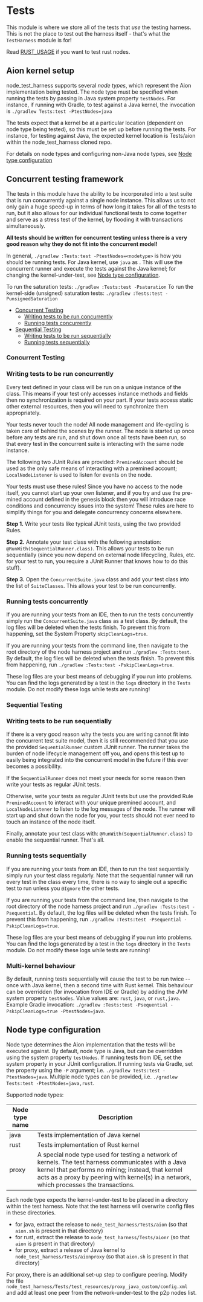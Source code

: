 # Tests
This module is where we store all of the tests that _use_ the testing harness. This is not the place to test out the harness itself - that's what the `TestHarness` module is for!

Read [RUST_USAGE](RUST_USAGE.md) if you want to test rust nodes.

## Aion kernel setup

node_test_harness supports several _node types_, which represent the Aion implementation being tested.  The node type must be specified when running the tests by passing in Java system property `testNodes`.  For instance, if running with Gradle, to test against a Java kernel, the invocation is `./gradlew Tests:test -PtestNodes=java`

The tests expect that a kernel be at a particular location (dependent on node type being tested), so this must be set up before running the tests.  For instance, for testing against Java, the expected kernel location is Tests/aion within the node_test_harness cloned repo.

For details on node types and configuring non-Java node types, see [Node type configuration](#node-type-configuration)

## Concurrent testing framework
The tests in this module have the ability to be incorporated into a test suite that is run concurrently against a single node instance. This allows us to not only gain a huge speed-up in terms of how long it takes for all of the tests to run, but it also allows for our individual functional tests to come together and serve as a stress test of the kernel, by flooding it with transactions simultaneously.

__All tests should be written for concurrent testing unless there is a very good reason why they do not fit into the concurrent model!__

In general, `./gradlew :Tests:test -PtestNodes=<nodetype>` is how you should be running tests.  For Java kernel, use `java` as <nodetype>.  This will use the concurrent runner and execute the tests against the Java kernel; for changing the kernel-under-test, see [Node type configuration](#node-type-configuration).

To run the saturation tests: `./gradlew :Tests:test -Psaturation`
To run the kernel-side (unsigned) saturation tests: `./gradlew :Tests:test -PunsignedSaturation`

* [Concurrent Testing](#concurrent)
  * [Writing tests to be run concurrently](#concurrent-writing)
  * [Running tests concurrently](#concurrent-run)
* [Sequential Testing](#sequential)
  * [Writing tests to be run sequentially](#sequential-writing)
  * [Running tests sequentially](#sequential-run)

### <a name="concurrent">Concurrent Testing</a>
### <a name="concurrent-writing">Writing tests to be run concurrently</a>
Every test defined in your class will be run on a unique instance of the class. This means if your test only accesses instance methods and fields then no synchronization is required on your part. If your tests access static other external resources, then you will need to synchronize them appropriately.

Your tests never touch the node! All node management and life-cycling is taken care of behind the scenes by the runner. The node is started up once before any tests are run, and shut down once all tests have been run, so that every test in the concurrent suite is interacting with the same node instance.

The following two JUnit Rules are provided: `PreminedAccount` should be used as the only safe means of interacting with a premined account; `LocalNodeListener` is used to listen for events on the node.

Your tests must use these rules! Since you have no access to the node itself, you cannot start up your own listener, and if you try and use the pre-mined account defined in the genesis block then you will introduce race conditions and concurrency issues into the system! These rules are here to simplify things for you and delegate concurrency concerns elsewhere.

__Step 1.__ Write your tests like typical JUnit tests, using the two provided Rules.

__Step 2.__ Annotate your test class with the following annotation: `@RunWith(SequentialRunner.class)`. This allows your tests to be run sequentially (since you now depend on external node lifecycling, Rules, etc. for your test to run, you require a JUnit Runner that knows how to do this stuff).

__Step 3.__ Open the `ConcurrentSuite.java` class and add your test class into the list of `SuiteClasses`. This allows your test to be run concurrently.

### <a name="concurrent-run">Running tests concurrently</a>
If you are running your tests from an IDE, then to run the tests concurrently simply run the `ConcurrentSuite.java` class as a test class. By default, the log files will be deleted when the tests finish. To prevent this from happening, set the System Property `skipCleanLogs=true`.

If you are running your tests from the command line, then navigate to the root directory of the node harness project and run `./gradlew :Tests:test`. By default, the log files will be deleted when the tests finish. To prevent this from happening, run `./gradlew :Tests:test -PskipCleanLogs=true`.

These log files are your best means of debugging if you run into problems. You can find the logs generated by a test in the `logs` directory in the `Tests` module. Do not modify these logs while tests are running!

### <a name="sequential">Sequential Testing</a>
### <a name="sequential-writing">Writing tests to be run sequentially</a>
If there is a very good reason why the tests you are writing cannot fit into the concurrent test suite model, then it is still recommended that you use the provided `SequentialRunner` custom JUnit runner. The runner takes the burden of node lifecycle management off you, and opens this test up to easily being integrated into the concurrent model in the future if this ever becomes a possibility.

If the `SequentialRunner` does not meet your needs for some reason then write your tests as regular JUnit tests.

Otherwise, write your tests as regular JUnit tests but use the provided Rule `PreminedAccount` to interact with your unique premined account, and `LocalNodeListener` to listen to the log messages of the node. The runner will start up and shut down the node for you, your tests should not ever need to touch an instance of the node itself.

Finally, annotate your test class with: `@RunWith(SequentialRunner.class)` to enable the sequential runner. That's all.

### <a name="sequential-run">Running tests sequentially</a>
If you are running your tests from an IDE, then to run the test sequentially simply run your test class regularly. Note that the sequential runner will run every test in the class every time, there is no way to single out a specific test to run unless you `@Ignore` the other tests.

If you are running your tests from the command line, then navigate to the root directory of the node harness project and run `./gradlew :Tests:test -Psequential`. By default, the log files will be deleted when the tests finish. To prevent this from happening, run `./gradlew :Tests:test -Psequential -PskipCleanLogs=true`.

These log files are your best means of debugging if you run into problems. You can find the logs generated by a test in the `logs` directory in the `Tests` module. Do not modify these logs while tests are running!

### <a name="sequential-run">Multi-kernel behaviour</a>

By default, running tests sequentially will cause the test to be run twice -- once with Java kernel, then a second time with Rust kernel.  This behaviour can be overridden (for invocation from IDE or Gradle) by adding the JVM system property `testNodes`.  Value values are: `rust`, `java`, or `rust,java`.  Example Gradle invocation: `./gradlew :Tests:test -Psequential -PskipCleanLogs=true -PtestNodes=java`. 

## Node type configuration

Node type determines the Aion implementation that the tests will be executed against.  By default, node type is Java, but can be overridden using the system property `testNodes`.  If running tests from IDE, set the system property in your JUnit configuration.  If running tests via Gradle, set the property using the `-P` argument; i.e. `./gradlew Tests:test -PtestNodes=java`.  Multiple node types can be provided, i.e. `./gradlew Tests:test -PtestNodes=java,rust`.

Supported node types:

| Node type name | Description                                  |
|----------------|----------------------------------------------|
| java           | Tests implementation of Java kernel          |
| rust           | Tests implementation of Rust kernel          |
| proxy          | A special node type used for testing a network of kernels.  The test harness communicates with a Java kernel that performs no mining; instead, that kernel acts as a proxy by peering with kernel(s) in a network, which processes the transactions. |

Each node type expects the kernel-under-test to be placed in a directory within the test harness.  Note that the test harness will overwrite config files in these directories.

- for java, extract the release to `node_test_harness/Tests/aion` (so that `aion.sh` is present in that directory)
- for rust, extract the release to `node_test_harness/Tests/aionr` (so that `aion` is present in that directory)
- for proxy, extract a release of Java kernel to `node_test_harness/Tests/aionproxy` (so that `aion.sh` is present in that directory)

For proxy, there is an additional set-up step to configure peering.  Modify the file `node_test_harness/Tests/test_resources/proxy_java_custom/config.xml` and add at least one peer from the network-under-test to the p2p nodes list.

